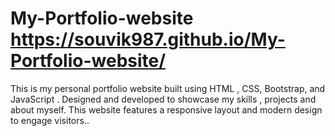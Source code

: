 # My-Portfolio-website https://souvik987.github.io/My-Portfolio-website/
This is my personal portfolio website  built using HTML , CSS, Bootstrap, and JavaScript . Designed and developed to showcase my skills , projects and about myself. This website features a responsive  layout and modern design to engage visitors..
